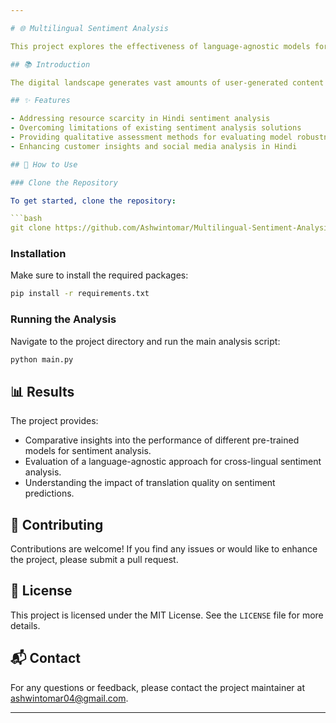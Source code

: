```yaml
---

# 🌐 Multilingual Sentiment Analysis

This project explores the effectiveness of language-agnostic models for sentiment analysis, particularly focusing on sentiment expressed in Hindi text. It addresses the challenges in analyzing sentiment across languages and aims to provide insights into the robustness and accuracy of various pre-trained models.

## 📚 Introduction

The digital landscape generates vast amounts of user-generated content in diverse languages, including Hindi. Accurately understanding the sentiment expressed in these diverse voices unlocks valuable insights for various applications. However, analyzing sentiment across languages presents unique challenges, particularly for non-dominant languages like Hindi.

## ✨ Features

- Addressing resource scarcity in Hindi sentiment analysis
- Overcoming limitations of existing sentiment analysis solutions
- Providing qualitative assessment methods for evaluating model robustness
- Enhancing customer insights and social media analysis in Hindi

## 🚀 How to Use

### Clone the Repository

To get started, clone the repository:

```bash
git clone https://github.com/Ashwintomar/Multilingual-Sentiment-Analysis.git
```

### Installation

Make sure to install the required packages:

```bash
pip install -r requirements.txt
```

### Running the Analysis

Navigate to the project directory and run the main analysis script:

```bash
python main.py
```

## 📊 Results

The project provides:

- Comparative insights into the performance of different pre-trained models for sentiment analysis.
- Evaluation of a language-agnostic approach for cross-lingual sentiment analysis.
- Understanding the impact of translation quality on sentiment predictions.

## 🤝 Contributing

Contributions are welcome! If you find any issues or would like to enhance the project, please submit a pull request.

## 📄 License

This project is licensed under the MIT License. See the `LICENSE` file for more details.

## 📬 Contact

For any questions or feedback, please contact the project maintainer at [ashwintomar04@gmail.com](mailto:ashwintomar04@gmail.com).

---
```

